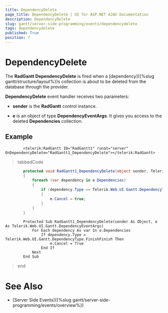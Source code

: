 ```yaml
---
title: DependencyDelete
page_title: DependencyDelete | UI for ASP.NET AJAX Documentation
description: DependencyDelete
slug: gantt/server-side-programming/events/dependencydelete
tags: dependencydelete
published: True
position: 7
---
```


# DependencyDelete



The __RadGantt DependencyDelete__ is fired when a [dependency]({%slug gantt/structure/layout%})s collection is about to be deleted from the database through the provider.

__DependencyDelete__ event handler receives two parameters:

* __sender__ is the __RadGantt__ control instance.

* __e__ is an object of type __DependencyEventArgs__. It gives you access to the deleted __Dependencies__ collection.

## Example

````ASPNET
	    <telerik:RadGantt ID="RadGantt1" runat="server" OnDependencyDelete="RadGantt1_DependencyDelete"></telerik:RadGantt>
````



>tabbedCode

````C#
	    protected void RadGantt1_DependencyDelete(object sender, Telerik.Web.UI.Gantt.DependencyEventArgs e)
	    {
	        foreach (var dependency in e.Dependencies)
	        {
	            if (dependency.Type == Telerik.Web.UI.Gantt.DependencyType.FinishFinish)
	            {
	                e.Cancel = true;
	            }
	        }
	    }
````
````VB.NET
	    Protected Sub RadGantt1_DependencyDelete(sender As Object, e As Telerik.Web.UI.Gantt.DependencyEventArgs)
	        For Each dependency As var In e.Dependencies
	            If dependency.Type = Telerik.Web.UI.Gantt.DependencyType.FinishFinish Then
	                e.Cancel = True
	            End If
	        Next
	    End Sub
````
>end

# See Also

 * [Server Side Events]({%slug gantt/server-side-programming/events/overview%})
